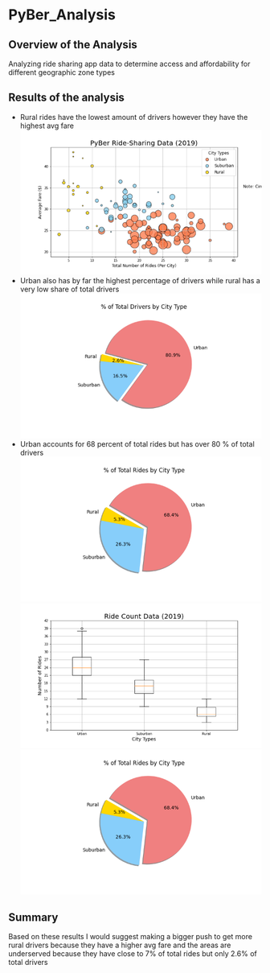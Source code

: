 # PyBer_Analysis  
## Overview of the Analysis  
Analyzing ride sharing app data to determine access and affordability for different geographic zone types  
## Results of the analysis  
* Rural rides have the lowest amount of drivers however they have the highest avg fare  
![fig 1](https://github.com/dubes1/PyBer_Analysis/blob/main/analysis/Fig1.png?raw=true)  
* Urban also has by far the highest percentage of drivers while rural has a very low share of total drivers  
![driver % pie](https://github.com/dubes1/PyBer_Analysis/blob/main/analysis/Fig7.png?raw=true)  
* Urban accounts for 68 percent of total rides but has over 80 % of total drivers  
![ride % pie](https://github.com/dubes1/PyBer_Analysis/blob/main/analysis/Fig6.png?raw=true)  
![driver box plot](https://github.com/dubes1/PyBer_Analysis/blob/main/analysis/Fig2.png?raw=true)  
![total fare % pie](https://github.com/dubes1/PyBer_Analysis/blob/main/analysis/Fig6.png?raw=true)  
## Summary  
Based on these results I would suggest making a bigger push to get more rural drivers because they have a higher avg fare and the areas are underserved because they have close to 7% of total rides but only 2.6% of total drivers